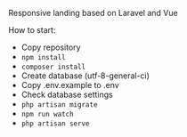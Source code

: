 Responsive landing based on Laravel and Vue

How to start:

- Copy repository
- `npm install`
- `composer install`
- Create database (utf-8-general-ci)
- Copy .env.example to .env
- Check database settings
- `php artisan migrate`
- `npm run watch`
- `php artisan serve`
